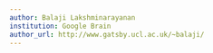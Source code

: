 ```yaml
---
author: Balaji Lakshminarayanan
institution: Google Brain
author_url: http://www.gatsby.ucl.ac.uk/~balaji/
---
```

